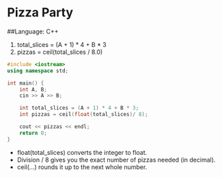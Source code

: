 # Pizza Party
##Language: C++

1. total_slices = (A + 1) * 4 + B * 3
2. pizzas = ceil(total_slices / 8.0)

```cpp
#include <iostream>
using namespace std;

int main() {
    int A, B;
    cin >> A >> B;

    int total_slices = (A + 1) * 4 + B * 3;
    int pizzas = ceil(float(total_slices)/ 8);

    cout << pizzas << endl;
    return 0;
}
```
- float(total_slices) converts the integer to float.
- Division / 8 gives you the exact number of pizzas needed (in decimal).
- ceil(...) rounds it up to the next whole number.
